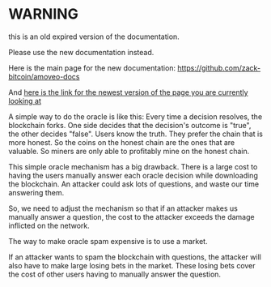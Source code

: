 WARNING
========

this is an old expired version of the documentation.

Please use the new documentation instead. 

Here is the main page for the new documentation: https://github.com/zack-bitcoin/amoveo-docs 

And [here is the link for the newest version of the page you are currently looking at](https://github.com/zack-bitcoin/amoveo-docs/blob/master//design/oracle_simple.md)

A simple way to do the oracle is like this:
Every time a decision resolves, the blockchain forks. One side decides that the decision's outcome is "true", the other decides "false".
Users know the truth. They prefer the chain that is more honest. So the coins on the honest chain are the ones that are valuable. So miners are only able to profitably mine on the honest chain.

This simple oracle mechanism has a big drawback.
There is a large cost to having the users manually answer each oracle decision while downloading the blockchain.
An attacker could ask lots of questions, and waste our time answering them.

So, we need to adjust the mechanism so that if an attacker makes us manually answer a question, the cost to the attacker exceeds the damage inflicted on the network.

The way to make oracle spam expensive is to use a market.

If an attacker wants to spam the blockchain with questions, the attacker will also have to make large losing bets in the market. These losing bets cover the cost of other users having to manually answer the question.
